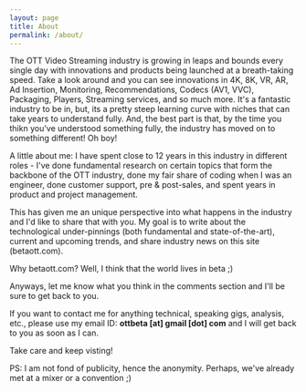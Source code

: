 ```yaml
---
layout: page
title: About
permalink: /about/
---
```


The OTT Video Streaming industry is growing in leaps and bounds every single day with innovations and products being launched at a breath-taking speed. Take a look around and you can see innovations in 4K, 8K, VR, AR, Ad Insertion, Monitoring, Recommendations, Codecs (AV1, VVC), Packaging, Players, Streaming services, and so much more. It's a fantastic industry to be in, but, its a pretty steep learning curve with niches that can take years to understand fully. And, the best part is that, by the time you thikn you've understood something fully, the industry has moved on to something different! Oh boy! 

A little about me: I have spent close to 12 years in this industry in different roles - I've done fundamental research on certain topics that form the backbone of the OTT industry, done my fair share of coding when I was an engineer, done customer support, pre & post-sales, and spent years in product and project management.

This has given me an unique perspective into what happens in the industry and I'd like to share that with you. My goal is to write about the technological under-pinnings (both fundamental and state-of-the-art), current and upcoming trends, and share industry news on this site (betaott.com). 

Why betaott.com? Well, I think that the world lives in beta ;) 

Anyways, let me know what you think in the comments section and I'll be sure to get back to you. 

If you want to contact me for anything technical, speaking gigs, analysis, etc., please use my email ID: **ottbeta [at] gmail [dot] com** and I will get back to you as soon as I can.

Take care and keep visting! 

PS: I am not fond of publicity, hence the anonymity. Perhaps, we've already met at a mixer or a convention ;) 
